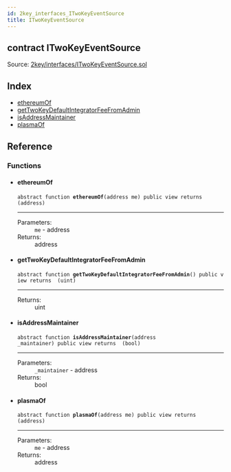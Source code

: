 ```yaml
---
id: 2key_interfaces_ITwoKeyEventSource
title: ITwoKeyEventSource
---
```


<div class="contract-doc"><div class="contract"><h2 class="contract-header"><span class="contract-kind">contract</span> ITwoKeyEventSource</h2><div class="source">Source: <a href="git+https://github.com/2keynet/web3-alpha/blob/v0.0.3/contracts/2key/interfaces/ITwoKeyEventSource.sol" target="_blank">2key/interfaces/ITwoKeyEventSource.sol</a></div></div><div class="index"><h2>Index</h2><ul><li><a href="2key_interfaces_ITwoKeyEventSource.html#ethereumOf">ethereumOf</a></li><li><a href="2key_interfaces_ITwoKeyEventSource.html#getTwoKeyDefaultIntegratorFeeFromAdmin">getTwoKeyDefaultIntegratorFeeFromAdmin</a></li><li><a href="2key_interfaces_ITwoKeyEventSource.html#isAddressMaintainer">isAddressMaintainer</a></li><li><a href="2key_interfaces_ITwoKeyEventSource.html#plasmaOf">plasmaOf</a></li></ul></div><div class="reference"><h2>Reference</h2><div class="functions"><h3>Functions</h3><ul><li><div class="item function"><span id="ethereumOf" class="anchor-marker"></span><h4 class="name">ethereumOf</h4><div class="body"><code class="signature"><span>abstract </span>function <strong>ethereumOf</strong><span>(address me) </span><span>public </span><span>view </span><span>returns  (address) </span></code><hr/><dl><dt><span class="label-parameters">Parameters:</span></dt><dd><div><code>me</code> - address</div></dd><dt><span class="label-return">Returns:</span></dt><dd>address</dd></dl></div></div></li><li><div class="item function"><span id="getTwoKeyDefaultIntegratorFeeFromAdmin" class="anchor-marker"></span><h4 class="name">getTwoKeyDefaultIntegratorFeeFromAdmin</h4><div class="body"><code class="signature"><span>abstract </span>function <strong>getTwoKeyDefaultIntegratorFeeFromAdmin</strong><span>() </span><span>public </span><span>view </span><span>returns  (uint) </span></code><hr/><dl><dt><span class="label-return">Returns:</span></dt><dd>uint</dd></dl></div></div></li><li><div class="item function"><span id="isAddressMaintainer" class="anchor-marker"></span><h4 class="name">isAddressMaintainer</h4><div class="body"><code class="signature"><span>abstract </span>function <strong>isAddressMaintainer</strong><span>(address _maintainer) </span><span>public </span><span>view </span><span>returns  (bool) </span></code><hr/><dl><dt><span class="label-parameters">Parameters:</span></dt><dd><div><code>_maintainer</code> - address</div></dd><dt><span class="label-return">Returns:</span></dt><dd>bool</dd></dl></div></div></li><li><div class="item function"><span id="plasmaOf" class="anchor-marker"></span><h4 class="name">plasmaOf</h4><div class="body"><code class="signature"><span>abstract </span>function <strong>plasmaOf</strong><span>(address me) </span><span>public </span><span>view </span><span>returns  (address) </span></code><hr/><dl><dt><span class="label-parameters">Parameters:</span></dt><dd><div><code>me</code> - address</div></dd><dt><span class="label-return">Returns:</span></dt><dd>address</dd></dl></div></div></li></ul></div></div></div>
